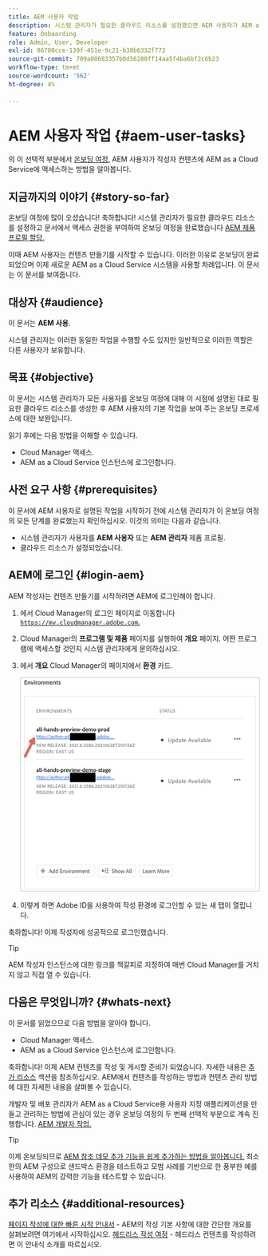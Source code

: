 ```yaml
---
title: AEM 사용자 작업
description: 시스템 관리자가 필요한 클라우드 리소스를 설정했으면 AEM 사용자가 AEM as a Cloud Service에서 작성자 컨텐츠에 액세스하는 방법을 알아봅니다.
feature: Onboarding
role: Admin, User, Developer
exl-id: 86700cce-139f-451e-9c21-b38b6332f773
source-git-commit: 709a80683357b0d56280ff14aa5f4ba6bf2c6b23
workflow-type: tm+mt
source-wordcount: '562'
ht-degree: 4%

---
```



# AEM 사용자 작업 {#aem-user-tasks}

의 이 선택적 부분에서 [온보딩 여정,](overview.md) AEM 사용자가 작성자 컨텐츠에 AEM as a Cloud Service에 액세스하는 방법을 알아봅니다.

## 지금까지의 이야기 {#story-so-far}

온보딩 여정에 많이 오셨습니다! 축하합니다! 시스템 관리자가 필요한 클라우드 리소스를 설정하고 문서에서 액세스 권한을 부여하여 온보딩 여정을 완료했습니다 [AEM 제품 프로필 할당.](assign-profiles-aem.md)

이때 AEM 사용자는 컨텐츠 만들기를 시작할 수 있습니다. 이러한 이유로 온보딩이 완료되었으며 이제 새로운 AEM as a Cloud Service 시스템을 사용할 차례입니다. 이 문서는 이 문서를 보여줍니다.

## 대상자 {#audience}

이 문서는 **AEM 사용**.

시스템 관리자는 이러한 동일한 작업을 수행할 수도 있지만 일반적으로 이러한 역할은 다른 사용자가 보유합니다.

## 목표 {#objective}

이 문서는 시스템 관리자가 모든 사용자를 온보딩 여정에 대해 이 시점에 설명된 대로 필요한 클라우드 리소스를 생성한 후 AEM 사용자의 기본 작업을 보여 주는 온보딩 프로세스에 대한 보완입니다.

읽기 후에는 다음 방법을 이해할 수 있습니다.

* Cloud Manager 액세스.
* AEM as a Cloud Service 인스턴스에 로그인합니다.

## 사전 요구 사항 {#prerequisites}

이 문서에 AEM 사용자로 설명된 작업을 시작하기 전에 시스템 관리자가 이 온보딩 여정의 모든 단계를 완료했는지 확인하십시오. 이것의 의미는 다음과 같습니다.

* 시스템 관리자가 사용자를 **AEM 사용자** 또는 **AEM 관리자** 제품 프로필.
* 클라우드 리소스가 설정되었습니다.

## AEM에 로그인 {#login-aem}

AEM 작성자는 컨텐츠 만들기를 시작하려면 AEM에 로그인해야 합니다.

1. 에서 Cloud Manager의 로그인 페이지로 이동합니다 [`https://my.cloudmanager.adobe.com`.](https://my.cloudmanager.adobe.com/)

1. Cloud Manager의 **프로그램 및 제품** 페이지를 실행하여 **개요** 페이지. 어떤 프로그램에 액세스할 것인지 시스템 관리자에게 문의하십시오.

1. 에서 **개요** Cloud Manager의 페이지에서 **환경** 카드.

   ![환경 카드](/help/journey-onboarding/assets/author-environ.png)

1. 이렇게 하면 Adobe ID을 사용하여 작성 환경에 로그인할 수 있는 새 탭이 열립니다.

축하합니다! 이제 작성자에 성공적으로 로그인했습니다.

>[!TIP]
>
>AEM 작성자 인스턴스에 대한 링크를 책갈피로 지정하여 매번 Cloud Manager를 거치지 않고 직접 열 수 있습니다.

## 다음은 무엇입니까? {#whats-next}

이 문서를 읽었으므로 다음 방법을 알아야 합니다.

* Cloud Manager 액세스.
* AEM as a Cloud Service 인스턴스에 로그인합니다.

축하합니다! 이제 AEM 컨텐츠를 작성 및 게시할 준비가 되었습니다. 자세한 내용은 [추가 리소스](#additional-resources) 섹션을 참조하십시오. AEM에서 컨텐츠를 작성하는 방법과 컨텐츠 관리 방법에 대한 자세한 내용을 살펴볼 수 있습니다.

개발자 및 배포 관리자가 AEM as a Cloud Service용 사용자 지정 애플리케이션을 만들고 관리하는 방법에 관심이 있는 경우 온보딩 여정의 두 번째 선택적 부분으로 계속 진행합니다. [AEM 개발자 작업.](developers.md)

>[!TIP]
>
>이제 온보딩되므로 [AEM 참조 데모 추가 기능을 쉽게 추가하는 방법을 알아봅니다.](/help/journey-sites/demos-add-on/overview.md) 최소한의 AEM 구성으로 샌드박스 환경을 테스트하고 모범 사례를 기반으로 한 풍부한 예를 사용하여 AEM의 강력한 기능을 테스트할 수 있습니다.

## 추가 리소스 {#additional-resources}

[페이지 작성에 대한 빠른 시작 안내서](/help/sites-cloud/authoring/getting-started/quick-start.md) - AEM의 작성 기본 사항에 대한 간단한 개요를 살펴보려면 여기에서 시작하십시오.
[헤드리스 작성 여정](/help/journey-headless/author/overview.md) - 헤드리스 컨텐츠를 작성하려면 이 안내식 소개를 따르십시오.
